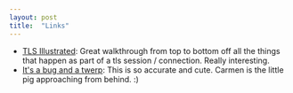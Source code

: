 ```yaml
---
layout: post
title:  "Links"
---
```


* [TLS Illustrated](https://tls13.xargs.org): Great walkthrough from top to bottom off all the things that happen as part of a tls session / connection. Really interesting.
* [It's a bug and a twerp](https://twitter.com/buitengebieden/status/1565086387241914368?s=10&t=I_XVODAM2MDHjsJFeCFfNQ): This is so accurate and cute. Carmen is the little pig approaching from behind. :)